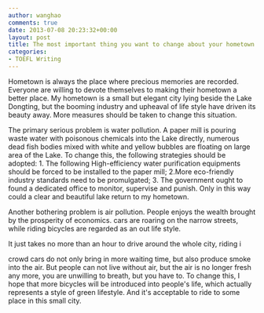 ```yaml
---
author: wanghao
comments: true
date: 2013-07-08 20:23:32+00:00
layout: post
title: The most important thing you want to change about your hometown [updated] 
categories:
- TOEFL Writing
---
```


Hometown is always the place where precious memories are recorded. Everyone are willing to devote themselves to making their hometown a better place. My hometown is a small but elegant city lying beside the Lake Dongting, but the booming industry and upheaval of life style have driven its beauty away. More measures should be taken to change this situation.

The primary serious problem is water pollution. A paper mill is pouring waste water with poisonous chemicals into the Lake directly, numerous dead fish bodies mixed with white and yellow bubbles are floating on large area of the Lake. To change this, the following strategies should be adopted: 1. The following High-efficiency water purification equipments should be forced to be installed to the paper mill; 2.More eco-friendly industry standards need to be promulgated; 3. The government ought to found a dedicated office to monitor, supervise and punish. Only in this way could a clear and beautiful lake return to my hometown.

Another bothering problem is air pollution. People enjoys the wealth brought by the prosperity of economics. cars are roaring on the narrow streets, while riding bicycles are regarded as an out life style. 

It just takes no more than an hour to drive around the whole city, riding i

 crowd cars do not only bring in more waiting time, but also produce smoke into the air. But people can not live without air, but the air is no longer fresh any more, you are unwilling to breath, but you have to. To change this, I hope that more bicycles will be introduced into people's life, which actually represents a style of green lifestyle. And it's acceptable to ride to some place in this small city. 

